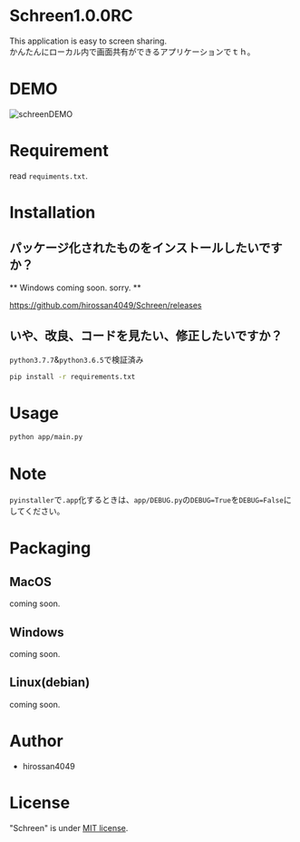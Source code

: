 # Schreen1.0.0RC
This application is easy to screen sharing.
<br>
かんたんにローカル内で画面共有ができるアプリケーションでｔｈ。

# DEMO
![schreenDEMO](https://user-images.githubusercontent.com/50548952/77206946-8a8d9b00-6b3b-11ea-9e69-25570f4c82ff.gif)
# Requirement

read `requiments.txt`.

# Installation

## パッケージ化されたものをインストールしたいですか？

** Windows coming soon. sorry. **

https://github.com/hirossan4049/Schreen/releases

## いや、改良、コードを見たい、修正したいですか？
  `python3.7.7`&`python3.6.5`で検証済み
```bash
pip install -r requirements.txt
```



# Usage

```bash
python app/main.py
```

# Note
`pyinstaller`で`.app`化するときは、`app/DEBUG.py`の`DEBUG=True`を`DEBUG=False`にしてください。
# Packaging
## MacOS
coming soon.
## Windows
coming soon.
## Linux(debian)
coming soon.
# Author

* hirossan4049


# License
"Schreen" is under [MIT license](https://en.wikipedia.org/wiki/MIT_License).
